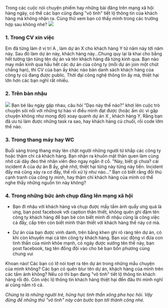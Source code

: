Trong các cuộc nói chuyện phiếm hay những bài đăng trên mạng xã hội hàng ngày,
có thể các bạn cũng đang "vô tình" tiết lộ thông tin của khách hàng mà không nhận ra.
Cùng thử xem bạn có thấy mình trong các trường hợp sau không nhé?
![](https://images.viblo.asia/7873e559-aa53-43f5-a244-c63a3aef924a.jpg)

### 1. Trong CV xin việc
Em đã từng làm ở vị trí A , làm dự án X cho khách hàng Y từ năm này tới năm này.
Sau đó làm dự án này, khách hàng này...Chung quy lại là khai cho bằng hết tường tận từng tên dự án và tên khách hàng đã từng kinh qua.
Bạn nào may mắn kinh qua hầu hết các dự án của công ty (mỗi dự án join một chút chẳng hạn), thì CV của bạn ấy khác nào bản danh sách khách hàng của công ty cũ đang được public. Thời đại công nghệ thông tin ấy mà, thiệt hại lớn hơn các bạn nghĩ rất nhiều.

### 2. Trên bàn nhậu
![](https://images.viblo.asia/201b7289-3a25-418b-b902-68d2e4abb3c6.jpg)
Bạn bè lâu ngày gặp nhau, câu hỏi "Dạo này thế nào?" khơi lên cuộc trò chuyện sôi nổi với những tự hào vì điều mình đạt được
(hoặc ấm ức vì gặp chuyện không như mong đợi) xoay quanh dự án X , khách hàng Y. 
Rằng bạn đã ưu tú làm được những task ra sao, hay khách hàng củ chuối, rồi code lởm thế nào.

### 3. Trong thang máy hay WC

Buổi sáng trong thang máy lèn chặt người những người từ khắp các công ty hoặc thậm chí cả khách hàng. 
Bạn nhận ra khuôn mặt thân quen làm cùng nhờ cái dây đeo thẻ nhân viên đeo ngay ngắn ở cổ.
"Này, biết gì chưa? cái incident A của dự án B ấy, ghê nhờ, thiệt hại từng này từng này tiền. Incident đấy mà cũng xảy ra cơ đấy, thế rồi xử lý như nào..."
Bạn có biết rằng đối thủ cạnh tranh của công ty mình, hay thậm chí khách hàng của mình có thể nghe thấy những nguồn tin này không?

### 4. Trong những bức ảnh chụp đăng lên mạng xã hội
- Bạn đi nhậu với khách hàng và chụp được mấy tấm ảnh quẩy ưng quá là ưng, bạn post facebook với caption thân thiết, 
không quên ghi đậm tên công ty khách hàng để bạn bè còn biết mình đi nhậu cũng là công việc cả đấy, cấp trên còn biết mình thân thiết với khách hàng thế này cơ mà.

- Dự án của bạn được vinh danh, trên bằng khen ghi rõ ràng tên dự án, có khi còn khuyến mại cả tên công ty khách hàng.
Bạn xúc động vì đứa con tinh thần của mình khỏe mạnh, có ngày được xướng tên thế này, bạn post facebook, tag tên đồng đội vào cho bè bạn bốn phương cùng chung vui

Khoan nào! Các bạn có lỡ nói toẹt ra tên dự án trong những mẩu chuyện của mình không? Các bạn có quên blur tên dự án, khách hàng của mình trên các tấm ảnh không?
Nếu có thì bạn đang "vô tình" tiết lộ thông tin khách hàng rồi đó.
Còn việc lộ thông tin khách hàng thiệt hại đến đâu thì mình nghĩ ai cũng nắm rõ cả.

*Chúng ta là những người trẻ, hừng hực tinh thần xông pha học hỏi. Vậy đừng để những thứ "vô tình" này cản bước bạn tới thành công nhé.*